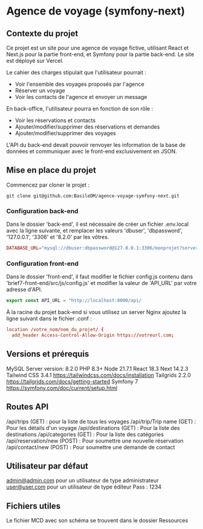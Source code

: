 # Agence de voyage (symfony-next)

## Contexte du projet 

Ce projet est un site pour une agence de voyage fictive, utilisant React et Next.js pour la partie front-end, et Symfony pour la partie back-end. Le site est déployé sur Vercel.

Le cahier des charges stipulait que l'utilisateur pourrait :

- Voir l'ensemble des voyages proposés par l'agence
- Réserver un voyage
- Voir les contacts de l'agence et envoyer un message

En back-office, l'utilisateur pourra en fonction de son rôle :

- Voir les réservations et contacts
- Ajouter/modifier/supprimer des réservations et demandes
- Ajouter/modifier/supprimer des voyages

L'API du back-end devait pouvoir renvoyer les information de la base de données et communiquer avec le front-end exclusivement en JSON.

## Mise en place du projet

Commencez par cloner le projet : 
```shell
git clone git@github.com:BasileDM/agence-voyage-symfony-next.git
```

### Configuration back-end
Dans le dossier 'back-end', il est nécessaire de créer un fichier .env.local avec la ligne suivante, et remplacer les valeurs 'dbuser', 'dbpassword', '127.0.0.1', '3306' et '8.2.0'  par les vôtres.

```php
DATABASE_URL="mysql://dbuser:dbpassword@127.0.0.1:3306/monprojet?serverVersion=8.2.0&charset=utf8mb4"
```

### Configuration front-end
Dans le dossier 'front-end', il faut modifier le fichier config.js contenu dans 'brief7-front-end/src/js/config.js' et modifier la valeur de 'API_URL' par votre adresse d'API.

```javascript
export const API_URL = "http://localhost:8000/api/
```

À la racine du projet back-end si vous utilisez un server Nginx ajoutez la ligne suivant dans le fichier .conf :

```conf
location /votre_nom/nom_du_projet/ {
  add_header Access-Control-Allow-Origin https://votreurl.com;
```

## Versions et prérequis
MySQL Server version: 8.2.0
PHP 8.3+
Node 21.7.1
React 18.3
Next 14.2.3
Tailwind CSS 3.4.1 https://tailwindcss.com/docs/installation
Tailgrids 2.2.0 https://tailgrids.com/docs/getting-started
Symfony 7 https://symfony.com/doc/current/setup.html

## Routes API
/api/trips (GET) : pour la liste de tous les voyages
/api/trip/Trip name (GET) : Pour les détails d'un voyage
/api/destinations (GET) : Pour la liste des destinations
/api/categories (GET) : Pour la liste des catégories
/api/reservation/new (POST) : Pour soumettre une nouvelle réservation
/api/contact/new (POST) : Pour soumettre une demande de contact 

## Utilisateur par défaut
admin@admin.com pour un utilisateur de type administrateur
user@user.com pour un utilisateur de type éditeur
Pass : 1234

## Fichiers utiles 
Le fichier MCD avec son schéma se trouvent dans le dossier Ressources